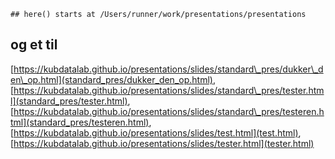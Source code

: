     ## here() starts at /Users/runner/work/presentations/presentations

## og et til

[https://kubdatalab.github.io/presentations/slides/standard\_pres/dukker\_den\_op.html](standard_pres/dukker_den_op.html),
[https://kubdatalab.github.io/presentations/slides/standard\_pres/tester.html](standard_pres/tester.html),
[https://kubdatalab.github.io/presentations/slides/standard\_pres/testeren.html](standard_pres/testeren.html),
[https://kubdatalab.github.io/presentations/slides/test.html](test.html),
[https://kubdatalab.github.io/presentations/slides/tester.html](tester.html)
